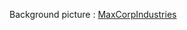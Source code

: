 Background picture : [MaxCorpIndustries](https://www.deviantart.com/maxcorpindustries/art/Vintage-Terminal-1-0-for-rainmeter-831562992)